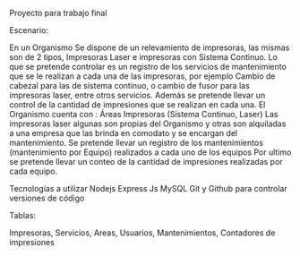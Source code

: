 Proyecto para trabajo final

Escenario:

En un Organismo Se dispone de un relevamiento de impresoras, las mismas son de 2 tipos, Impresoras Laser e impresoras con Sistema Continuo. Lo que se pretende controlar  es un registro de los servicios de mantenimiento que se le realizan a cada una de las impresoras, por ejemplo Cambio de cabezal para las de sistema continuo, o cambio de fusor para las impresoras laser, entre otros servicios. Además se pretende llevar un control de la cantidad de impresiones que se realizan en cada una. 
El Organismo cuenta con :
Áreas
Impresoras (Sistema Continuo, Laser)
Las impresoras laser algunas son propias del Organismo y otras son alquiladas a una empresa que las brinda en comodato y se encargan del mantenimiento. 
Se pretende llevar un registro de los mantenimientos (mantenimiento por Equipo) realizados a cada uno de los equipos
Por ultimo se pretende llevar un conteo de la cantidad de impresiones realizadas por cada equipo. 

Tecnologías a utilizar
Nodejs Express Js
MySQL
Git y Github para controlar versiones de código



Tablas: 

Impresoras,
Servicios,
Areas,
Usuarios,
Mantenimientos,
Contadores de impresiones











